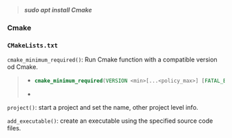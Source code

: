 > ***sudo apt install Cmake***

### Cmake

### `CMakeLists.txt`

`cmake_minimum_required()`: Run Cmake function with a compatible version od Cmake.

> - ```cmake
>   cmake_minimum_required(VERSION <min>[...<policy_max>] [FATAL_ERROR])
>   ```
>
> - 

`project()`: start a project and set the name, other project level info. 

`add_executable()`: create an executable using the specified source code files.